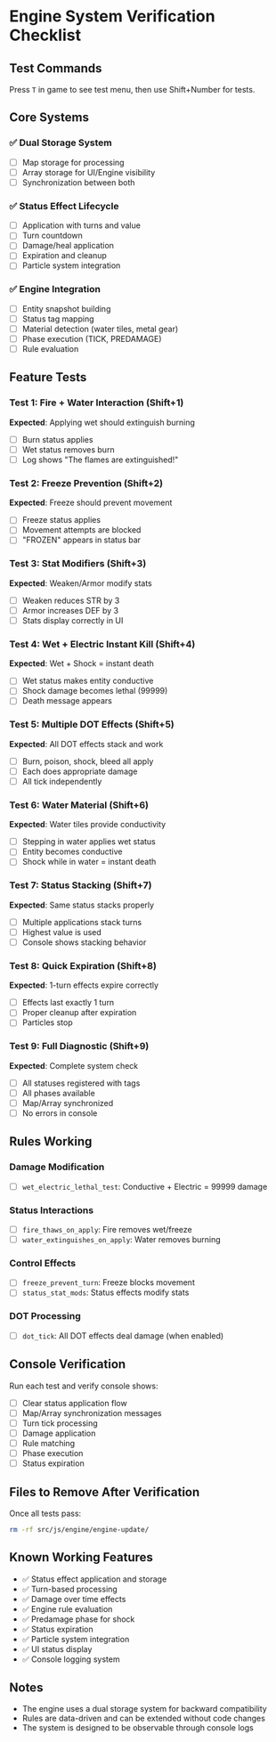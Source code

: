 # Engine System Verification Checklist

## Test Commands
Press `T` in game to see test menu, then use Shift+Number for tests.

## Core Systems

### ✅ Dual Storage System
- [ ] Map storage for processing
- [ ] Array storage for UI/Engine visibility
- [ ] Synchronization between both

### ✅ Status Effect Lifecycle
- [ ] Application with turns and value
- [ ] Turn countdown
- [ ] Damage/heal application
- [ ] Expiration and cleanup
- [ ] Particle system integration

### ✅ Engine Integration
- [ ] Entity snapshot building
- [ ] Status tag mapping
- [ ] Material detection (water tiles, metal gear)
- [ ] Phase execution (TICK, PREDAMAGE)
- [ ] Rule evaluation

## Feature Tests

### Test 1: Fire + Water Interaction (Shift+1)
**Expected**: Applying wet should extinguish burning
- [ ] Burn status applies
- [ ] Wet status removes burn
- [ ] Log shows "The flames are extinguished!"

### Test 2: Freeze Prevention (Shift+2)
**Expected**: Freeze should prevent movement
- [ ] Freeze status applies
- [ ] Movement attempts are blocked
- [ ] "FROZEN" appears in status bar

### Test 3: Stat Modifiers (Shift+3)
**Expected**: Weaken/Armor modify stats
- [ ] Weaken reduces STR by 3
- [ ] Armor increases DEF by 3
- [ ] Stats display correctly in UI

### Test 4: Wet + Electric Instant Kill (Shift+4)
**Expected**: Wet + Shock = instant death
- [ ] Wet status makes entity conductive
- [ ] Shock damage becomes lethal (99999)
- [ ] Death message appears

### Test 5: Multiple DOT Effects (Shift+5)
**Expected**: All DOT effects stack and work
- [ ] Burn, poison, shock, bleed all apply
- [ ] Each does appropriate damage
- [ ] All tick independently

### Test 6: Water Material (Shift+6)
**Expected**: Water tiles provide conductivity
- [ ] Stepping in water applies wet status
- [ ] Entity becomes conductive
- [ ] Shock while in water = instant death

### Test 7: Status Stacking (Shift+7)
**Expected**: Same status stacks properly
- [ ] Multiple applications stack turns
- [ ] Highest value is used
- [ ] Console shows stacking behavior

### Test 8: Quick Expiration (Shift+8)
**Expected**: 1-turn effects expire correctly
- [ ] Effects last exactly 1 turn
- [ ] Proper cleanup after expiration
- [ ] Particles stop

### Test 9: Full Diagnostic (Shift+9)
**Expected**: Complete system check
- [ ] All statuses registered with tags
- [ ] All phases available
- [ ] Map/Array synchronized
- [ ] No errors in console

## Rules Working

### Damage Modification
- [ ] `wet_electric_lethal_test`: Conductive + Electric = 99999 damage

### Status Interactions
- [ ] `fire_thaws_on_apply`: Fire removes wet/freeze
- [ ] `water_extinguishes_on_apply`: Water removes burning

### Control Effects
- [ ] `freeze_prevent_turn`: Freeze blocks movement
- [ ] `status_stat_mods`: Status effects modify stats

### DOT Processing
- [ ] `dot_tick`: All DOT effects deal damage (when enabled)

## Console Verification

Run each test and verify console shows:
- [ ] Clear status application flow
- [ ] Map/Array synchronization messages
- [ ] Turn tick processing
- [ ] Damage application
- [ ] Rule matching
- [ ] Phase execution
- [ ] Status expiration

## Files to Remove After Verification

Once all tests pass:
```bash
rm -rf src/js/engine/engine-update/
```

## Known Working Features
- ✅ Status effect application and storage
- ✅ Turn-based processing
- ✅ Damage over time effects
- ✅ Engine rule evaluation
- ✅ Predamage phase for shock
- ✅ Status expiration
- ✅ Particle system integration
- ✅ UI status display
- ✅ Console logging system

## Notes
- The engine uses a dual storage system for backward compatibility
- Rules are data-driven and can be extended without code changes
- The system is designed to be observable through console logs